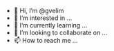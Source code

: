 - 👋 Hi, I’m @gvelim
- 👀 I’m interested in ...
- 🌱 I’m currently learning ...
- 💞️ I’m looking to collaborate on ...
- 📫 How to reach me ...

<!---
gvelim/gvelim is a ✨ special ✨ repository because its `README.md` (this file) appears on your GitHub profile.
You can click the Preview link to take a look at your changes.
--->
